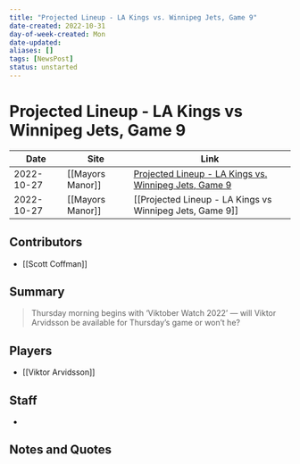 ```yaml
---
title: "Projected Lineup - LA Kings vs. Winnipeg Jets, Game 9"
date-created: 2022-10-31
day-of-week-created: Mon
date-updated: 
aliases: []
tags: [NewsPost]
status: unstarted
---
```


# Projected Lineup - LA Kings vs Winnipeg Jets, Game 9

| Date       | Site             | Link                                                                                                                                        |
| ---------- | ---------------- | ------------------------------------------------------------------------------------------------------------------------------------------- |
| 2022-10-27 | [[Mayors Manor]] | [Projected Lineup - LA Kings vs. Winnipeg Jets, Game 9](https://mayorsmanor.com/2022/10/projected-lineup-la-kings-vs-winnipeg-jets-game-9/) |
| 2022-10-27 | [[Mayors Manor]] | [[Projected Lineup - LA Kings vs Winnipeg Jets, Game 9]]                                                                                   |

## Contributors
- [[Scott Coffman]]


## Summary
> Thursday morning begins with ‘Viktober Watch 2022’ — will Viktor Arvidsson be available for Thursday’s game or won’t he?


## Players
- [[Viktor Arvidsson]]


## Staff
- 


## Notes and Quotes
> 

